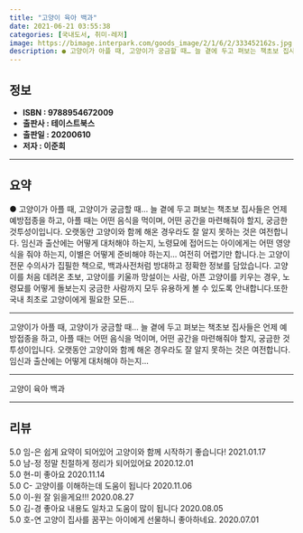 ```yaml
---
title: "고양이 육아 백과"
date: 2021-06-21 03:55:38
categories: [국내도서, 취미-레저]
image: https://bimage.interpark.com/goods_image/2/1/6/2/333452162s.jpg
description: ● 고양이가 아플 때, 고양이가 궁금할 때… 늘 곁에 두고 펴보는 책초보 집사들은 언제 예방접종을 하고, 아플 때는 어떤 음식을 먹이며, 어떤 공간을 마련해줘야 할지, 궁금한 것투성이입니다. 오랫동안 고양이와 함께 해온 경우라도 잘 알지 못하는 것은 여전합니다. 임신과 출산에는 어떻게
---
```


## **정보**

- **ISBN : 9788954672009**
- **출판사 : 테이스트북스**
- **출판일 : 20200610**
- **저자 : 이준희**

------



## **요약**

●  고양이가 아플 때, 고양이가 궁금할 때… 늘 곁에 두고 펴보는 책초보 집사들은 언제 예방접종을 하고, 아플 때는 어떤 음식을 먹이며, 어떤 공간을 마련해줘야 할지, 궁금한 것투성이입니다. 오랫동안 고양이와 함께 해온 경우라도 잘 알지 못하는 것은 여전합니다. 임신과 출산에는 어떻게 대처해야 하는지, 노령묘에 접어드는 아이에게는 어떤 영양식을 줘야 하는지, 이별은 어떻게 준비해야 하는지... 여전히 어렵기만 합니다.는 고양이 전문 수의사가 집필한 책으로, 백과사전처럼 방대하고 정확한 정보를 담았습니다. 고양이를 처음 데려온 초보, 고양이를 키울까 망설이는 사람, 아픈 고양이를 키우는 경우, 노령묘를 어떻게 돌보는지 궁금한 사람까지 모두 유용하게 볼 수 있도록 안내합니다.또한 국내 최초로 고양이에게 필요한 모든...

------

고양이가 아플 때, 고양이가 궁금할 때… 늘 곁에 두고 펴보는 책초보 집사들은 언제 예방접종을 하고, 아플 때는 어떤 음식을 먹이며, 어떤 공간을 마련해줘야 할지, 궁금한 것투성이입니다. 오랫동안 고양이와 함께 해온 경우라도 잘 알지 못하는 것은 여전합니다. 임신과 출산에는 어떻게 대처해야 하는지... 

------


고양이 육아 백과 

------


## **리뷰** 

5.0 임-은 쉽게 요약이 되어있어 고양이와 함께 시작하기 좋습니다! 2021.01.17 <br/>5.0 남-정 정말 친절하게 정리가 되어있어요 2020.12.01 <br/>5.0 현-미 좋아요 2020.11.14 <br/>5.0 C- 고양이를 이해하는데 도움이 됩니다 2020.11.06 <br/>5.0 이-원 잘 읽을게요!!! 2020.08.27 <br/>5.0 김-경 좋아요 내용도 일차고 도움이 많이 됩니다 2020.08.05 <br/>5.0 호-연 고양이 집사를 꿈꾸는 아이에게 선물하니 좋아하네요. 2020.07.01 <br/>